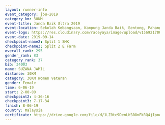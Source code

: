 ```yaml
---
layout: runner-info 
event_category: jbu-2019 
category_km: 30KM 
event-title: Janda Baik Ultra 2019  
event-location: Sekolah Kebangsaan, Kampung Janda Baik, Bentong, Pahang, Malaysia 
event-logo: https://res.cloudinary.com/raceyaya/image/upload/v1569217009/logo/janda-baik_vch1pc.jpg 
event-date: 2019-09-14 
checkpoint-name2: Split 1 SMK 
checkpoint-name3: Split 2 E Farm 
overall_rank: 295
gender_rank: 83
category_rank: 37
bib: 34003
name: SUZANA JAMIL
distance: 30KM
category: 30KM Women Veteran
gender: Female
time: 6-06-19
start: 2-00-00
checkpoint2: 4-36-16
checkpoint3: 7-17-34
finish: 8-06-19
country: Malaysia
certificate: https://drive.google.com/file/d/1LZ0tc9DenLKS08nFkRQ4jIpowdx8hWlp/view?usp=sharing
---
```

